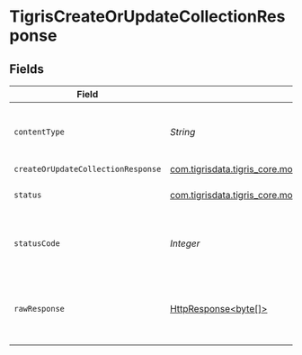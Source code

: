 # TigrisCreateOrUpdateCollectionResponse


## Fields

| Field                                                                                                                                | Type                                                                                                                                 | Required                                                                                                                             | Description                                                                                                                          |
| ------------------------------------------------------------------------------------------------------------------------------------ | ------------------------------------------------------------------------------------------------------------------------------------ | ------------------------------------------------------------------------------------------------------------------------------------ | ------------------------------------------------------------------------------------------------------------------------------------ |
| `contentType`                                                                                                                        | *String*                                                                                                                             | :heavy_check_mark:                                                                                                                   | HTTP response content type for this operation                                                                                        |
| `createOrUpdateCollectionResponse`                                                                                                   | [com.tigrisdata.tigris_core.models.shared.CreateOrUpdateCollectionResponse](../../models/shared/CreateOrUpdateCollectionResponse.md) | :heavy_minus_sign:                                                                                                                   | OK                                                                                                                                   |
| `status`                                                                                                                             | [com.tigrisdata.tigris_core.models.shared.Status](../../models/shared/Status.md)                                                     | :heavy_minus_sign:                                                                                                                   | Default error response                                                                                                               |
| `statusCode`                                                                                                                         | *Integer*                                                                                                                            | :heavy_check_mark:                                                                                                                   | HTTP response status code for this operation                                                                                         |
| `rawResponse`                                                                                                                        | [HttpResponse<byte[]>](https://docs.oracle.com/en/java/javase/11/docs/api/java.net.http/java/net/http/HttpResponse.html)             | :heavy_check_mark:                                                                                                                   | Raw HTTP response; suitable for custom response parsing                                                                              |